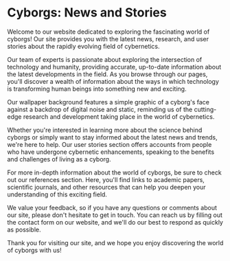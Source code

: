 <!--font:Open Sans-->

# Cyborgs: News and Stories

Welcome to our website dedicated to exploring the fascinating world of cyborgs! Our site provides you with the latest news, research, and user stories about the rapidly evolving field of cybernetics.

Our team of experts is passionate about exploring the intersection of technology and humanity, providing accurate, up-to-date information about the latest developments in the field. As you browse through our pages, you'll discover a wealth of information about the ways in which technology is transforming human beings into something new and exciting.

Our wallpaper background features a simple graphic of a cyborg's face against a backdrop of digital noise and static, reminding us of the cutting-edge research and development taking place in the world of cybernetics.

Whether you're interested in learning more about the science behind cyborgs or simply want to stay informed about the latest news and trends, we're here to help. Our user stories section offers accounts from people who have undergone cybernetic enhancements, speaking to the benefits and challenges of living as a cyborg.

For more in-depth information about the world of cyborgs, be sure to check out our references section. Here, you'll find links to academic papers, scientific journals, and other resources that can help you deepen your understanding of this exciting field.

We value your feedback, so if you have any questions or comments about our site, please don't hesitate to get in touch. You can reach us by filling out the contact form on our website, and we'll do our best to respond as quickly as possible.

Thank you for visiting our site, and we hope you enjoy discovering the world of cyborgs with us!

<!--

Write me content for website with wallpaper which alt text is:

"A wallpaper with a simple graphic of a cyborg's face, against a background of digital noise and static."

The name/title of the page should not be 1:1 copy of the alt text but rather a real content of the website which is using this wallpaper.

- Use markdown format 
- Start with heading
- Heading should be short and concise
- The content should look like a real website 
- The website should not be about the wallpaper, wallpaper is just a related background
- Heading should be contain work "wallpaper" or "background"
- Include real sections like references, contact, user stories, etc. use things relevant to the page purpose.
- Feel free to use structure like headings, bullets, numbering, blockquotes, paragraphs, horizontal lines, etc.
- You can use formatting like bold or _italic_
- You can include UTF-8 emojis
- Links should be only #hash anchors (and you can refer to the document itself)
- Do not include images


---


# The Future of Technology: Exploring the World of Cyborgs

Welcome to our website dedicated to exploring the fascinating world of cyborgs! Our site is designed to provide you with the latest news, research, and insights into the rapidly evolving field of cybernetics. As you browse through our pages, you'll discover a wealth of information about the ways in which technology is transforming human beings into something new and exciting.

## Wallpaper Background

As you explore our site, you'll notice a striking wallpaper background featuring a simple graphic of a cyborg's face against a backdrop of digital noise and static. This image serves as a powerful reminder of the cutting-edge research and development taking place in the world of cybernetics, and we're proud to feature it prominently on our site.

## About Us

Our team of experts is passionate about exploring the intersection of technology and humanity, and we're dedicated to providing our readers with accurate, up-to-date information about the latest developments in the field. Whether you're interested in learning more about the science behind cyborgs or simply want to stay informed about the latest news and trends, we're here to help.

## User Stories

We believe that the best way to understand the impact of technology on human beings is by hearing from those who have experienced it firsthand. That's why we've included a section on our site dedicated to user stories. Here, you'll find accounts from people who have undergone cybernetic enhancements and can speak to the benefits and challenges of living as a cyborg.

> "Thanks to my cybernetic arm, I'm able to lift weights I never thought possible. It's like having a superpower!" - John D.

## References

If you're looking for more in-depth information about the world of cyborgs, be sure to check out our references section. Here, you'll find links to academic papers, scientific journals, and other resources that can help you deepen your understanding of this exciting field.

## Contact Us

We're always happy to hear from our readers, so if you have any questions or comments about our site, please don't hesitate to get in touch. You can reach us by filling out the contact form on our website, and we'll do our best to respond as quickly as possible.

Thank you for visiting our site, and we hope you enjoy exploring the world of cyborgs with us!


---


Heading is too long, rewrite whole content.


---


# The World of Cyborgs: Exploring the Future of Technology

Welcome to our website dedicated to exploring the fascinating world of cyborgs! Our site is designed to provide you with the latest news, research, and insights into the rapidly evolving field of cybernetics.

As you browse through our pages, you'll discover a wealth of information about the ways in which technology is transforming human beings into something new and exciting. Our team of experts is passionate about exploring the intersection of technology and humanity, and we're dedicated to providing our readers with accurate, up-to-date information about the latest developments in the field.

One of the striking features of our site is the wallpaper background that greets you upon arrival. It features a simple graphic of a cyborg's face against a backdrop of digital noise and static. This image serves as a powerful reminder of the cutting-edge research and development taking place in the world of cybernetics, and we're proud to feature it prominently on our site.

Whether you're interested in learning more about the science behind cyborgs or simply want to stay informed about the latest news and trends, we're here to help. We believe that the best way to understand the impact of technology on human beings is by hearing from those who have experienced it firsthand. That's why we've included a section on our site dedicated to user stories. Here, you'll find accounts from people who have undergone cybernetic enhancements and can speak to the benefits and challenges of living as a cyborg.

If you're looking for more in-depth information about the world of cyborgs, be sure to check out our references section. Here, you'll find links to academic papers, scientific journals, and other resources that can help you deepen your understanding of this exciting field.

We're always happy to hear from our readers, so if you have any questions or comments about our site, please don't hesitate to get in touch. You can reach us by filling out the contact form on our website, and we'll do our best to respond as quickly as possible.

Thank you for visiting our site, and we hope you enjoy exploring the world of cyborgs with us!


---


Heading is too long, rewrite whole content.


---


# Exploring the World of Cyborgs: Latest News, Research, and Insights

Welcome to our website dedicated to exploring the fascinating world of cyborgs! Our site provides you with the latest news, research, and insights into the rapidly evolving field of cybernetics.

Our team of experts is passionate about exploring the intersection of technology and humanity, providing accurate, up-to-date information about the latest developments in the field. As you browse through our pages, you'll discover a wealth of information about the ways in which technology is transforming human beings into something new and exciting.

One of the striking features of our site is the wallpaper background that greets you upon arrival. It features a simple graphic of a cyborg's face against a backdrop of digital noise and static, reminding us of the cutting-edge research and development taking place in the world of cybernetics.

Whether you're interested in learning more about the science behind cyborgs or simply want to stay informed about the latest news and trends, we're here to help. Our user stories section offers accounts from people who have undergone cybernetic enhancements, speaking to the benefits and challenges of living as a cyborg.

For more in-depth information about the world of cyborgs, be sure to check out our references section. Here, you'll find links to academic papers, scientific journals, and other resources that can help you deepen your understanding of this exciting field.

We're always happy to hear from our readers, so if you have any questions or comments about our site, please don't hesitate to get in touch. You can reach us by filling out the contact form on our website, and we'll do our best to respond as quickly as possible.

Thank you for visiting our site, and we hope you enjoy exploring the world of cyborgs with us!


---


Heading is too long, rewrite whole content.


---


# Discover the World of Cyborgs: Latest News, Research, and User Stories

Welcome to our website dedicated to exploring the fascinating world of cyborgs! Our site provides you with the latest news, research, and user stories about the rapidly evolving field of cybernetics.

Our team of experts is passionate about exploring the intersection of technology and humanity, providing accurate, up-to-date information about the latest developments in the field. As you browse through our pages, you'll discover a wealth of information about the ways in which technology is transforming human beings into something new and exciting.

Our wallpaper background features a simple graphic of a cyborg's face against a backdrop of digital noise and static, reminding us of the cutting-edge research and development taking place in the world of cybernetics.

Whether you're interested in learning more about the science behind cyborgs or simply want to stay informed about the latest news and trends, we're here to help. Our user stories section offers accounts from people who have undergone cybernetic enhancements, speaking to the benefits and challenges of living as a cyborg.

For more in-depth information about the world of cyborgs, be sure to check out our references section. Here, you'll find links to academic papers, scientific journals, and other resources that can help you deepen your understanding of this exciting field.

We value your feedback, so if you have any questions or comments about our site, please don't hesitate to get in touch. You can reach us by filling out the contact form on our website, and we'll do our best to respond as quickly as possible.

Thank you for visiting our site, and we hope you enjoy discovering the world of cyborgs with us!


---


Write me a Google font which is best fitting for the website.

Pick from the list:
- Futura
- Lobster
- Orbitron
- Open Sans
- Raleway
- IBM Plex Sans
- Poppins
- Barlow Condensed
- Alegreya
- Montserrat
- Inter
- Playfair Display
- Great Vibes
- Lato
- Roboto
- Dancing Script
- Exo 2


Write just the font name nothing else.


---


Open Sans

-->
